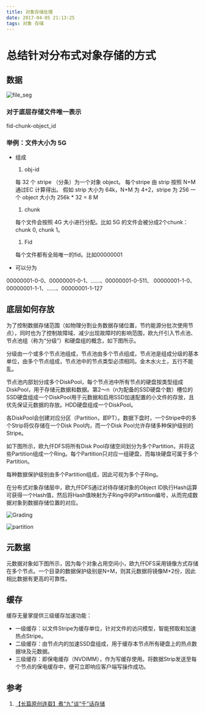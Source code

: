 ```yaml
---
title: 对象存储处理
date: 2017-04-05 21:13:25
tags: 对象 存储
---
```


# 总结针对分布式对象存储的方式

## 数据

![file_seg](http://onjwbz75c.bkt.clouddn.com/file_seg.jpeg)

### 对于底层存储文件唯一表示

fid-chunk-object_id

### 举例：文件大小为 5G

* 组成

    1. obj-id

    每 32 个 stripe （分条）为一个对象 object。
    每个stripe 由 strip 按照 N+M 通过EC 计算得出。
    假如 strip 大小为 64k，N+M 为 4+2，stripe 为 256
    一个 object 大小为 256k * 32 = 8 M

    1. chunk

    每个文件会按照 4G 大小进行分配。比如 5G 的文件会被分成2个chunk：chunk 0, chunk 1。

    1. Fid

    每个文件都有全局唯一的fid。比如00000001

* 可以分为

00000001-0-0、00000001-0-1、......、00000001-0-511、
00000001-1-0、00000001-1-1、......、00000001-1-127

## 底层如何存放

为了控制数据存储范围（如物理分割业务数据存储位置，节约能源分批次使用节点），同时也为了控制故障域、减少出现故障时的影响范围，欧九仟引入节点池、节点池组（称为“分级”）和硬盘组的概念，如下图所示。

分级由一个或多个节点池组成，节点池由多个节点组成，节点池是组成分级的基本单位，由多个节点组成，节点池中的节点类型必须相同。金木水火土，五行不能乱。

节点池内部划分成多个DiskPool，每个节点池中所有节点的硬盘按类型组成DiskPool，用于存储元数据和数据。第2～n（n为配备的SSD硬盘个数）槽位的SSD硬盘组成一个DiskPool用于元数据和启用SSD加速配置的小文件的存放，且优先保证元数据的存放。HDD硬盘组成一个DiskPool。

各DiskPool会创建对应分区（Partition，即PT）。数据下盘时，一个Stripe中的多个Strip将仅存储在一个Disk Pool内，而一个Disk Pool允许存储多种保护级别的Stripe。

如下图所示，欧九仟DFS将所有Disk Pool存储空间划分为多个Partition，并将这些Partition组成一个Ring。每个Partition只对应一组硬盘，而每块硬盘可属于多个Partition。

每种数据保护级别由多个Partition组成，因此可视为多个子Ring。

在分布式对象存储层中，欧九仟DFS通过对待存储对象的Object ID执行Hash运算可获得一个Hash值，然后将Hash值映射为子Ring中的Partition编号，从而完成数据对象到数据存储位置的对应。

![Grading](http://onjwbz75c.bkt.clouddn.com/Grading.jpeg)

![partition](http://onjwbz75c.bkt.clouddn.com/partition.jpeg)


## 元数据

元数据对象如下图所示，因为每个对象占用空间小，欧九仟DFS采用镜像方式存储在多个节点。一个目录的数据保护级别是N+M，则其元数据将镜像M+2份，因此相比数据有更高的可靠性。


## 缓存

缓存无量掌提供三级缓存加速功能：

* 一级缓存：以文件Stripe为缓存单位，针对文件的访问模型，智能预取和加速热点Stripe。
* 二级缓存：由节点内的加速SSD盘组成，用于缓存本节点所有硬盘上的热点数据块及元数据。
* 三级缓存：即保电缓存（NVDIMM），作为写缓存使用。将数据Strip发送至每个节点的保电缓存中，便可立即响应客户端写操作成功。


## 参考
1. [【长篇原创连载】煮“九”谈“千”话存储](http://support.huawei.com/enterprise/docinforeader.action?contentId=DOC1000082417&partNo=10042)